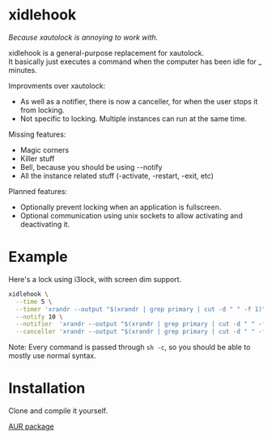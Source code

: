 # xidlehook

*Because xautolock is annoying to work with.*

xidlehook is a general-purpose replacement for xautolock.  
It basically just executes a command when the computer has been idle for \_ minutes.

Improvments over xautolock:
 - As well as a notifier, there is now a canceller, for when the user stops it from locking.
 - Not specific to locking. Multiple instances can run at the same time.

Missing features:
 - Magic corners
 - Killer stuff
 - Bell, because you should be using --notify
 - All the instance related stuff (-activate, -restart, -exit, etc)

Planned features:
 - Optionally prevent locking when an application is fullscreen.
 - Optional communication using unix sockets to allow activating and deactivating it.

# Example

Here's a lock using i3lock, with screen dim support.

```Bash
xidlehook \
  --time 5 \
  --timer 'xrandr --output "$(xrandr | grep primary | cut -d " " -f 1)" --brightness 1; i3lock' \
  --notify 10 \
  --notifier  'xrandr --output "$(xrandr | grep primary | cut -d " " -f 1)" --brightness .1' \
  --canceller 'xrandr --output "$(xrandr | grep primary | cut -d " " -f 1)" --brightness 1'
```

Note: Every command is passed through `sh -c`, so you should be able to mostly use normal syntax.

# Installation

Clone and compile it yourself.

[AUR package](https://aur.archlinux.org/packages/xidlehook/)

